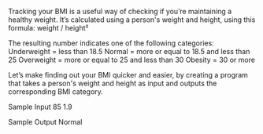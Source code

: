 Tracking your BMI is a useful way of checking if you’re maintaining a healthy weight. It’s calculated using a person's weight and height, using this formula: weight / height²

The resulting number indicates one of the following categories:
Underweight = less than 18.5
Normal = more or equal to 18.5 and less than 25
Overweight = more or equal to 25 and less than 30
Obesity = 30 or more

Let’s make finding out your BMI quicker and easier, by creating a program that takes a person's weight and height as input and outputs the corresponding BMI category.

Sample Input
85
1.9

Sample Output
Normal
